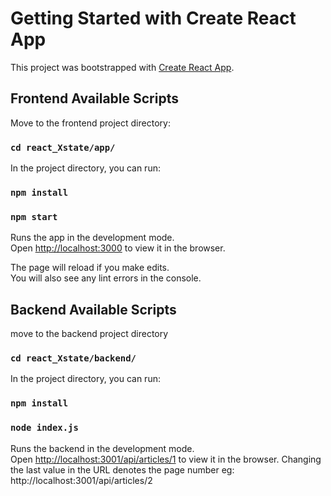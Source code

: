 # Getting Started with Create React App

This project was bootstrapped with [Create React App](https://github.com/facebook/create-react-app).

## Frontend Available Scripts

Move to the frontend project directory:

### `cd react_Xstate/app/`

In the project directory, you can run:

### `npm install`

### `npm start`

Runs the app in the development mode.\
Open [http://localhost:3000](http://localhost:3000) to view it in the browser.

The page will reload if you make edits.\
You will also see any lint errors in the console.

## Backend Available Scripts

move to the backend project directory

### `cd react_Xstate/backend/`

In the project directory, you can run:

### `npm install`

### `node index.js`

Runs the backend in the development mode.\
Open [http://localhost:3001/api/articles/1](http://localhost:3001/api/articles/1) to view it in the browser.
Changing the last value in the URL denotes the page number eg: http://localhost:3001/api/articles/2

